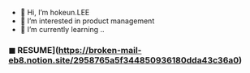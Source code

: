 - 👋 Hi, I’m hokeun.LEE
- 👀 I’m interested in product management
- 🌱 I’m currently learning ..

### ◼ RESUME](https://broken-mail-eb8.notion.site/2958765a5f344850936180dda43c36a0)  
<!---
h0keun/h0keun is a ✨ special ✨ repository because its `README.md` (this file) appears on your GitHub profile.
You can click the Preview link to take a look at your changes.
--->
